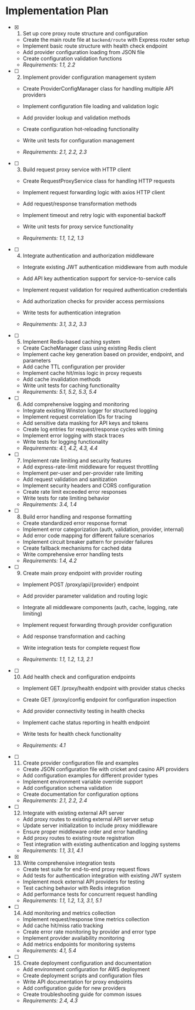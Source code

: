 # Implementation Plan

- [x] 1. Set up core proxy route structure and configuration


  - Create the main route file at `backend/route` with Express router setup
  - Implement basic route structure with health check endpoint
  - Add provider configuration loading from JSON file
  - Create configuration validation functions
  - _Requirements: 1.1, 2.2_



- [ ] 2. Implement provider configuration management system
  - Create ProviderConfigManager class for handling multiple API providers
  - Implement configuration file loading and validation logic
  - Add provider lookup and validation methods
  - Create configuration hot-reloading functionality


  - Write unit tests for configuration management
  - _Requirements: 2.1, 2.2, 2.3_

- [ ] 3. Build request proxy service with HTTP client
  - Create RequestProxyService class for handling HTTP requests
  - Implement request forwarding logic with axios HTTP client


  - Add request/response transformation methods
  - Implement timeout and retry logic with exponential backoff
  - Write unit tests for proxy service functionality
  - _Requirements: 1.1, 1.2, 1.3_

- [ ] 4. Integrate authentication and authorization middleware
  - Integrate existing JWT authentication middleware from auth module
  - Add API key authentication support for service-to-service calls


  - Implement request validation for required authentication credentials
  - Add authorization checks for provider access permissions
  - Write tests for authentication integration
  - _Requirements: 3.1, 3.2, 3.3_

- [ ] 5. Implement Redis-based caching system
  - Create CacheManager class using existing Redis client
  - Implement cache key generation based on provider, endpoint, and parameters
  - Add cache TTL configuration per provider
  - Implement cache hit/miss logic in proxy requests
  - Add cache invalidation methods
  - Write unit tests for caching functionality
  - _Requirements: 5.1, 5.2, 5.3, 5.4_

- [ ] 6. Add comprehensive logging and monitoring
  - Integrate existing Winston logger for structured logging
  - Implement request correlation IDs for tracing
  - Add sensitive data masking for API keys and tokens
  - Create log entries for request/response cycles with timing
  - Implement error logging with stack traces
  - Write tests for logging functionality
  - _Requirements: 4.1, 4.2, 4.3, 4.4_

- [ ] 7. Implement rate limiting and security features
  - Add express-rate-limit middleware for request throttling
  - Implement per-user and per-provider rate limiting
  - Add request validation and sanitization
  - Implement security headers and CORS configuration
  - Create rate limit exceeded error responses
  - Write tests for rate limiting behavior
  - _Requirements: 3.4, 1.4_



- [ ] 8. Build error handling and response formatting
  - Create standardized error response format
  - Implement error categorization (auth, validation, provider, internal)
  - Add error code mapping for different failure scenarios
  - Implement circuit breaker pattern for provider failures
  - Create fallback mechanisms for cached data
  - Write comprehensive error handling tests
  - _Requirements: 1.4, 4.2_

- [ ] 9. Create main proxy endpoint with provider routing
  - Implement POST /proxy/api/{provider} endpoint
  - Add provider parameter validation and routing logic
  - Integrate all middleware components (auth, cache, logging, rate limiting)
  - Implement request forwarding through provider configuration
  - Add response transformation and caching


  - Write integration tests for complete request flow
  - _Requirements: 1.1, 1.2, 1.3, 2.1_

- [ ] 10. Add health check and configuration endpoints
  - Implement GET /proxy/health endpoint with provider status checks
  - Create GET /proxy/config endpoint for configuration inspection


  - Add provider connectivity testing in health checks
  - Implement cache status reporting in health endpoint
  - Write tests for health check functionality
  - _Requirements: 4.1_

- [ ] 11. Create provider configuration file and examples
  - Create JSON configuration file with cricket and casino API providers
  - Add configuration examples for different provider types
  - Implement environment variable override support
  - Add configuration schema validation
  - Create documentation for configuration options
  - _Requirements: 2.1, 2.2, 2.4_

- [ ] 12. Integrate with existing external API server
  - Add proxy routes to existing external API server setup
  - Update server initialization to include proxy middleware
  - Ensure proper middleware order and error handling
  - Add proxy routes to existing route registration
  - Test integration with existing authentication and logging systems
  - _Requirements: 1.1, 3.1, 4.1_

- [x] 13. Write comprehensive integration tests



  - Create test suite for end-to-end proxy request flows
  - Add tests for authentication integration with existing JWT system
  - Implement mock external API providers for testing
  - Test caching behavior with Redis integration
  - Add performance tests for concurrent request handling
  - _Requirements: 1.1, 1.2, 1.3, 3.1, 5.1_

- [ ] 14. Add monitoring and metrics collection
  - Implement request/response time metrics collection
  - Add cache hit/miss ratio tracking
  - Create error rate monitoring by provider and error type
  - Implement provider availability monitoring
  - Add metrics endpoints for monitoring systems
  - _Requirements: 4.1, 5.4_

- [ ] 15. Create deployment configuration and documentation
  - Add environment configuration for AWS deployment
  - Create deployment scripts and configuration files
  - Write API documentation for proxy endpoints
  - Add configuration guide for new providers
  - Create troubleshooting guide for common issues
  - _Requirements: 2.4, 4.3_